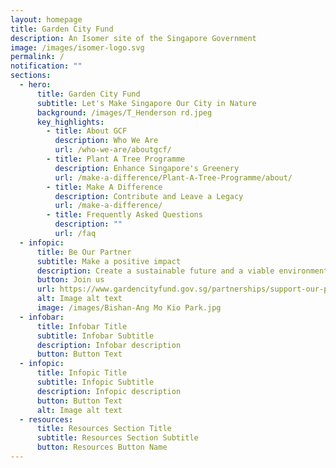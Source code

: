 ```yaml
---
layout: homepage
title: Garden City Fund
description: An Isomer site of the Singapore Government
image: /images/isomer-logo.svg
permalink: /
notification: ""
sections:
  - hero:
      title: Garden City Fund
      subtitle: Let's Make Singapore Our City in Nature
      background: /images/T_Henderson rd.jpeg
      key_highlights:
        - title: About GCF
          description: Who We Are
          url: /who-we-are/aboutgcf/
        - title: Plant A Tree Programme
          description: Enhance Singapore's Greenery
          url: /make-a-difference/Plant-A-Tree-Programme/about/
        - title: Make A Difference
          description: Contribute and Leave a Legacy
          url: /make-a-difference/
        - title: Frequently Asked Questions
          description: ""
          url: /faq
  - infopic:
      title: Be Our Partner
      subtitle: Make a positive impact
      description: Create a sustainable future and a viable environment
      button: Join us
      url: https://www.gardencityfund.gov.sg/partnerships/support-our-projects
      alt: Image alt text
      image: /images/Bishan-Ang Mo Kio Park.jpg
  - infobar:
      title: Infobar Title
      subtitle: Infobar Subtitle
      description: Infobar description
      button: Button Text
  - infopic:
      title: Infopic Title
      subtitle: Infopic Subtitle
      description: Infopic description
      button: Button Text
      alt: Image alt text
  - resources:
      title: Resources Section Title
      subtitle: Resources Section Subtitle
      button: Resources Button Name
---
```

